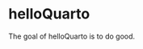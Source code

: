
<!-- README.md is generated from README.Rmd. Please edit that file -->

# helloQuarto

<!-- badges: start -->
<!-- badges: end -->

The goal of helloQuarto is to do good.
